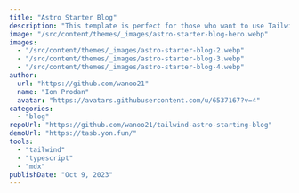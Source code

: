 ```yaml
---
title: "Astro Starter Blog"
description: "This template is perfect for those who want to use Tailwind CSS and Astro to build a blog."
image: "/src/content/themes/_images/astro-starter-blog-hero.webp"
images:
  - "/src/content/themes/_images/astro-starter-blog-2.webp"
  - "/src/content/themes/_images/astro-starter-blog-3.webp"
  - "/src/content/themes/_images/astro-starter-blog-4.webp"
author:
  url: "https://github.com/wanoo21"
  name: "Ion Prodan"
  avatar: "https://avatars.githubusercontent.com/u/6537167?v=4"
categories:
  - "blog"
repoUrl: "https://github.com/wanoo21/tailwind-astro-starting-blog"
demoUrl: "https://tasb.yon.fun/"
tools:
  - "tailwind"
  - "typescript"
  - "mdx"
publishDate: "Oct 9, 2023"
---
```

